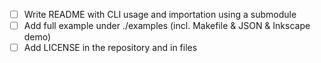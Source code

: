 - [ ] Write README with CLI usage and importation using a submodule
- [ ] Add full example under ./examples (incl. Makefile & JSON & Inkscape demo)
- [ ] Add LICENSE in the repository and in files
